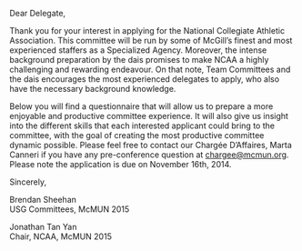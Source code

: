 Dear Delegate,

Thank you for your interest in applying for the National Collegiate Athletic Association. This committee will be run by some of McGill’s finest and most experienced staffers as a Specialized Agency. Moreover, the intense background preparation by the dais promises to make NCAA a highly challenging and rewarding endeavour. On that note, Team Committees and the dais encourages the most experienced delegates to apply, who also have the necessary background knowledge.

Below you will find a questionnaire that will allow us to prepare a more enjoyable and productive committee experience. It will also give us insight into the different skills that each interested applicant could bring to the committee, with the goal of creating the most productive committee dynamic possible. Please feel free to contact our Chargée D’Affaires, Marta Canneri if you have any pre-conference question at chargee@mcmun.org. Please note the application is due on November 16th, 2014.


Sincerely,


Brendan Sheehan       
USG Committees, McMUN 2015    

Jonathan Tan Yan   
Chair, NCAA, McMUN 2015

